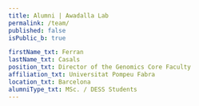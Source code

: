 ```yaml
---
title: Alumni | Awadalla Lab
permalink: /team/
published: false
isPublic_b: true

firstName_txt: Ferran
lastName_txt: Casals
position_txt: Director of the Genomics Core Faculty
affiliation_txt: Universitat Pompeu Fabra
location_txt: Barcelona
alumniType_txt: MSc. / DESS Students
---
```

